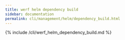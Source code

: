 ```yaml
---
title: werf helm dependency build
sidebar: documentation
permalink: cli/management/helm/dependency_build.html
---
```


{% include /cli/werf_helm_dependency_build.md %}
